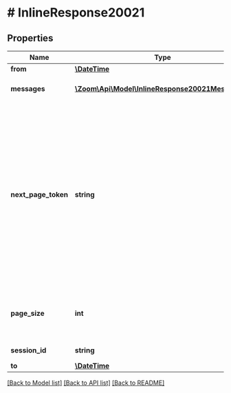 # # InlineResponse20021

## Properties

Name | Type | Description | Notes
------------ | ------------- | ------------- | -------------
**from** | [**\DateTime**](\DateTime.md) | Start date. | [optional] 
**messages** | [**\Zoom\Api\Model\InlineResponse20021Messages[]**](InlineResponse20021Messages.md) | Array of session objects. | [optional] 
**next_page_token** | **string** | The Next page token is used to paginate through large result sets. A next page token will be returned whenever the set of the available result list exceeds the page size. The expiration period is 15 minutes. | [optional] 
**page_size** | **int** | The amount of records returns within a single API call. | [optional] 
**session_id** | **string** | IM chat session ID. | [optional] 
**to** | [**\DateTime**](\DateTime.md) | End date. | [optional] 

[[Back to Model list]](../../README.md#documentation-for-models) [[Back to API list]](../../README.md#documentation-for-api-endpoints) [[Back to README]](../../README.md)


